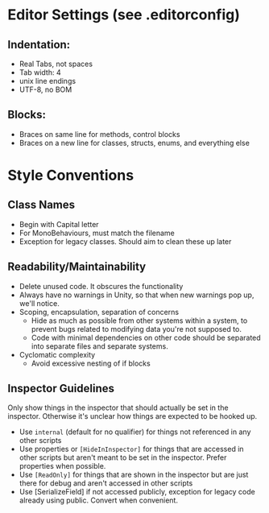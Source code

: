 # Editor Settings (see .editorconfig)

## Indentation:
  * Real Tabs, not spaces
  * Tab width: 4
  * unix line endings
  * UTF-8, no BOM

## Blocks:
  * Braces on same line for methods, control blocks
  * Braces on a new line for classes, structs, enums, and everything else

# Style Conventions

## Class Names
  * Begin with Capital letter
  * For MonoBehaviours, must match the filename
  * Exception for legacy classes. Should aim to clean these up later

## Readability/Maintainability

  * Delete unused code. It obscures the functionality
  * Always have no warnings in Unity, so that when new warnings pop up, we'll notice.
  * Scoping, encapsulation, separation of concerns
    * Hide as much as possible from other systems within a system, to   prevent bugs related to modifying data you're not supposed to.
    * Code with minimal dependencies on other code should be separated into separate files and separate systems.
  * Cyclomatic complexity
    * Avoid excessive nesting of if blocks

## Inspector Guidelines

Only show things in the inspector that should actually be set in the inspector. Otherwise it's unclear how things are expected to be hooked up.

* Use `internal` (default for no qualifier) for things not referenced in any other scripts
* Use properties or `[HideInInspector]` for things that are accessed in other scripts but aren't meant to be set in the inspector. Prefer properties when possible.
* Use `[ReadOnly]` for things that are shown in the inspector but are just there for debug and aren't accessed in other scripts
* Use [SerializeField] if not accessed publicly, exception for legacy code already using public. Convert when convenient.
